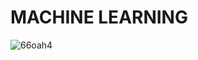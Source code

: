 # MACHINE LEARNING
  
![66oah4](https://user-images.githubusercontent.com/91286534/155841269-65b271fa-f2cd-4df5-9a0f-976a28694121.gif)
